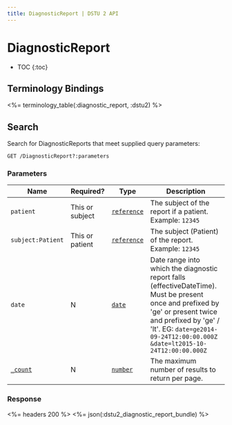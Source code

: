 ```yaml
---
title: DiagnosticReport | DSTU 2 API
---
```


# DiagnosticReport

* TOC
{:toc}

## Terminology Bindings

<%= terminology_table(:diagnostic_report, :dstu2) %>

## Search

Search for DiagnosticReports that meet supplied query parameters:

    GET /DiagnosticReport?:parameters

### Parameters

 Name             | Required?       | Type                                                          | Description
------------------|-----------------|---------------------------------------------------------------|---------------------------------------------------------
`patient`         | This or subject |[`reference`](http://hl7.org/fhir/dstu2/search.html#reference) | The subject of the report if a patient. Example: `12345`
`subject:Patient` | This or patient |[`reference`](http://hl7.org/fhir/dstu2/search.html#reference) | The subject (Patient) of the report. Example: `12345`
`date`            | N               | [`date`]      | Date range into which the diagnostic report falls (effectiveDateTime). Must be present once and prefixed by 'ge' or present twice and prefixed by 'ge' / 'lt'. EG: `date=ge2014-09-24T12:00:00.000Z` `&date=lt2015-10-24T12:00:00.000Z`
[`_count`]        | N               | [`number`]    | The maximum number of results to return per page.

### Response

<%= headers 200 %>
<%= json(:dstu2_diagnostic_report_bundle) %>

[`date`]: http://hl7.org/fhir/dstu2/search.html#date
[`number`]: http://hl7.org/fhir/dstu2/search.html#number
[`_count`]: http://hl7.org/fhir/dstu2/search.html#count

